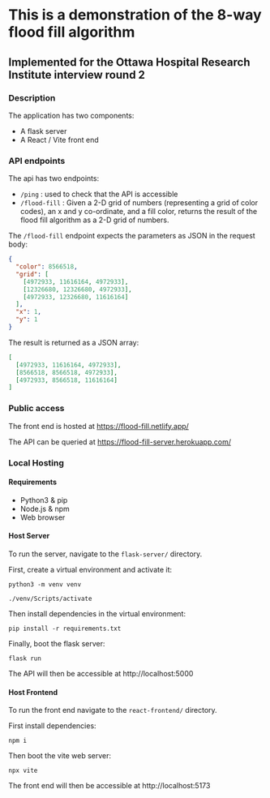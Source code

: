 # This is a demonstration of the 8-way flood fill algorithm

## Implemented for the Ottawa Hospital Research Institute interview round 2

### Description

The application has two components:

- A flask server
- A React / Vite front end

### API endpoints

The api has two endpoints:

- `/ping` : used to check that the API is accessible
- `/flood-fill` : Given a 2-D grid of numbers (representing a grid of color codes), an x and y co-ordinate, and a fill color, returns the result of the flood fill algorithm as a 2-D grid of numbers.

The `/flood-fill` endpoint expects the parameters as JSON in the request body:

```json
{
  "color": 8566518,
  "grid": [
    [4972933, 11616164, 4972933],
    [12326680, 12326680, 4972933],
    [4972933, 12326680, 11616164]
  ],
  "x": 1,
  "y": 1
}
```

The result is returned as a JSON array:

```json
[
  [4972933, 11616164, 4972933],
  [8566518, 8566518, 4972933],
  [4972933, 8566518, 11616164]
]
```

### Public access

The front end is hosted at https://flood-fill.netlify.app/

The API can be queried at https://flood-fill-server.herokuapp.com/

### Local Hosting

#### Requirements

- Python3 & pip
- Node.js & npm
- Web browser

#### Host Server

To run the server, navigate to the `flask-server/` directory.

First, create a virtual environment and activate it:

`python3 -m venv venv`

`./venv/Scripts/activate`

Then install dependencies in the virtual environment:

`pip install -r requirements.txt`

Finally, boot the flask server:

`flask run`

The API will then be accessible at http://localhost:5000

#### Host Frontend

To run the front end navigate to the `react-frontend/` directory.

First install dependencies:

`npm i`

Then boot the vite web server:

`npx vite`

The front end will then be accessible at http://localhost:5173
